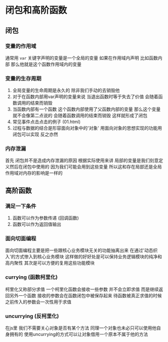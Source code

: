 # 闭包和高阶函数

## 闭包

### 变量的作用域

通常用 `var` 关键字声明的变量是一个全局的变量 如果在作用域内声明 比如函数内部 那么他就是这个函数作用域内的变量

### 变量的生存周期

1. 全局变量的生命周期是永久的 除非我们手动的去销毁他
2. 对于在函数内部用var声明的变量来说 当退出函数时等于失去了价值 会随着函数调用的结束而销毁
3. 当函数内部有一个函数 这个函数内部使用了父函数内部的变量 那么这个变量就不会像第二点说的 会随着函数调用的结束而销毁 这样就形成了闭包
4. 常见事件点击点击的例子 (01.html)
5. 过程与数据的结合是形容面向对象中的'对象' 用面向对象的思想实现的功能用闭包可以实现 反之亦然

### 内存泄漏

首先 闭包并不是造成内存泄漏的原因 根据实际使用来讲 局部的变量是我们刻意定义然后在闭包中使用的 因为我们可能会用到这些变量 所以这和存在局部还是全局作用域对内存的影响是一样的 

## 高阶函数

### 满足一下条件

1. 函数可以作为参数传递 (回调函数)
2. 函数可以作为返回值输出

### 面向切面编程

面向切面编程主要是把一些跟核心业务模块无关的功能抽离出来 在通过'动态织入'的方式惨入到核心业务模块 这样做的好好处是可以保持业务逻辑模块的纯净和高内聚性 其次是可以方便的复用这些功能模块

### currying (函数柯里化)

柯里化又称部分求值 一个柯里化函数会接收一些参数 并不会立即求值 而是继续返回另外一个函数 接收的参数会在函数闭包中被保存起来 待函数被真正求值的时候 之前传入的参数会一次性用于求值

### uncurrying (反柯里化)

在js里 我们不需要关心对象是否有某个方法 同理一个对象也未必只可以使用他自身拥有的 使用uncurrying的方式可以让对象借用一个原本不属于他的方法
